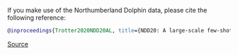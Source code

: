 If you make use of the Northumberland Dolphin data, please cite the following reference:

``` bibtex 
@inproceedings{Trotter2020NDD20AL, title={NDD20: A large-scale few-shot dolphin dataset for coarse and fine-grained categorisation}, author={Cameron Trotter and Georgia Atkinson and Matt Sharpe and Kirsten Richardson and A. Stephen McGough and Nick Wright and Ben Burville and Per Berggren}, year={2020} }
```

[Source](https://data.ncl.ac.uk/collections/The_Northumberland_Dolphin_Dataset_2020/4982342/1)